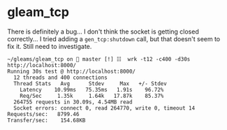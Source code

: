 # gleam_tcp

There is definitely a bug... I don't think the socket is getting closed
correctly... I tried adding a `gen_tcp:shutdown` call, but that doesn't seem
to fix it.  Still need to investigate.

```fish
~/gleams/gleam_tcp on  master [!] ☷  wrk -t12 -c400 -d30s http://localhost:8000/
Running 30s test @ http://localhost:8000/
  12 threads and 400 connections
  Thread Stats   Avg      Stdev     Max   +/- Stdev
    Latency    10.99ms   75.35ms   1.91s    96.72%
    Req/Sec     1.35k     1.64k   17.87k    85.37%
  264755 requests in 30.09s, 4.54MB read
  Socket errors: connect 0, read 264770, write 0, timeout 14
Requests/sec:   8799.46
Transfer/sec:    154.68KB
```
